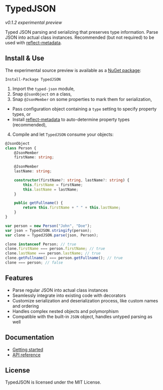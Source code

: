 # TypedJSON

*v0.1.2 experimental preview*

Typed JSON parsing and serializing that preserves type information. Parse JSON into actual class instances. Recommended (but not required) to be used with [reflect-metadata](https://github.com/rbuckton/ReflectDecorators).

## Install & Use

The experimental source preview is available as a [NuGet package](https://www.nuget.org/packages/TypedJSON/):

```none
Install-Package TypedJSON
```

 1. Import the `typed-json` module,
 2. Snap `@JsonObject` on a class,
 3. Snap `@JsonMember` on some properties to mark them for serialization,
   - Pass configuration object containing a `type` setting to specify property types, or
   - Install [reflect-metadata](https://github.com/rbuckton/ReflectDecorators) to auto-determine property types (recommended),
 4. Compile and let `TypedJSON` consume your objects:

```typescript
@JsonObject
class Person {
    @JsonMember
    firstName: string;
    
    @JsonMember
    lastName: string;

    constructor(firstName?: string, lastName?: string) {
        this.firstName = firstName;
        this.lastName = lastName;
    }

    public getFullname() {
        return this.firstName + " " + this.lastName;
    }
}

var person = new Person("John", "Doe");
var json = TypedJSON.stringify(person);
var clone = TypedJSON.parse(json, Person);

clone instanceof Person; // true
clone.firstName === person.firstName; // true
clone.lastName === person.lastName; // true
clone.getFullname() === person.getFullname(); // true
clone === person; // false
```

## Features

 - Parse regular JSON into actual class instances
 - Seamlessly integrate into existing code with decorators
 - Customize serialization and deserialization process, like custom names and ordering
 - Handles complex nested objects and polymorphism
 - Compatible with the built-in `JSON` object, handles untyped parsing as well

## Documentation

 - [Getting started](https://github.com/JohnWhiteTB/TypedJSON/wiki)
 - [API reference](https://github.com/JohnWhiteTB/TypedJSON/wiki)

## License

TypedJSON is licensed under the MIT License.